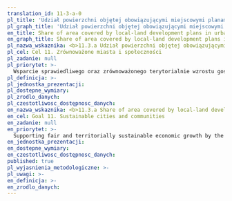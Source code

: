 ```yaml
---
translation_id: 11-3-a-0
pl_title: 'Udział powierzchni objętej obowiązującymi miejscowymi planami zagospodarowania przestrzennego w gminach miejskich'
pl_graph_title: 'Udział powierzchni objętej obowiązującymi miejscowymi planami zagospodarowania przestrzennego w gminach miejskich'
en_title: Share of area covered by local-land development plans in urban gminas
en_graph_title: Share of area covered by local-land development plans in urban gminas
pl_nazwa_wskaznika: <b>11.3.a Udział powierzchni objętej obowiązującymi miejscowymi planami zagospodarowania przestrzennego w gminach miejskich</b>
pl_cel: Cel 11. Zrównoważone miasta i społeczności
pl_zadanie: null
pl_priorytet: >-
  Wsparcie sprawiedliwego oraz zrównoważonego terytorialnie wzrostu gospodarczego poprzez dążenie do utrzymania policentrycznej i hierarchicznej struktury osadniczej kraju oraz tworzenie bardziej efektywnych powiązań sieciowych między miastami
pl_definicja: >-
pl_jednostka_prezentacji:
pl_dostepne_wymiary:
pl_zrodlo_danych:
pl_czestotliwosc_dostępnosc_danych:
en_nazwa_wskaznika: <b>11.3.a Share of area covered by local-land development plans in urban gminas</b>
en_cel: Goal 11. Sustainable cities and communities
en_zadanie: null
en_priorytet: >-
  Supporting fair and territorially sustainable economic growth by the pursuit and maintenance of the polycentric and hierarchical settlement structure of the country and creating more effective network connections between cities
en_jednostka_prezentacji:
en_dostepne_wymiary:
en_czestotliwosc_dostępnosc_danych:
published: true
pl_wyjasnienia_metodologiczne: >-
pl_uwagi: >-
en_definicja: >-
en_zrodlo_danych:
---
```

